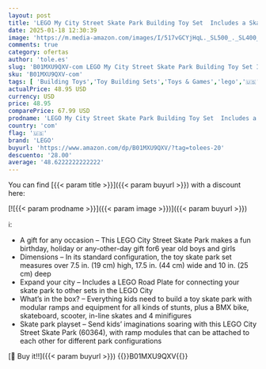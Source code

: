```yaml
---
layout: post
title: 'LEGO My City Street Skate Park Building Toy Set  Includes a Skateboard  BMX Bike  Scooter and in-line Skates  Plus 4 Minifigures for Pretend Play  Fun Gift for Kids and Skating Fans  60364'
date: 2025-01-18 12:30:39
image: 'https://m.media-amazon.com/images/I/517vGCYjHqL._SL500_._SL400_.jpg'
comments: true
category: ofertas
author: 'tole.es'
slug: 'B01MXU9QXV-com LEGO My City Street Skate Park Building Toy Set Includes...'
sku: 'B01MXU9QXV-com'
tags: [ 'Building Toys','Toy Building Sets','Toys & Games','lego','🇺🇸', ]
actualPrice: 48.95 USD
currency: USD
price: 48.95
comparePrice: 67.99 USD
prodname: 'LEGO My City Street Skate Park Building Toy Set  Includes a Skateboard  BMX Bike  Scooter and in-line Skates  Plus 4 Minifigures for Pretend Play  Fun Gift for Kids and Skating Fans  60364'
country: 'com'
flag: '🇺🇸'
brand: 'LEGO'
buyurl: 'https://www.amazon.com/dp/B01MXU9QXV/?tag=tolees-20'
descuento: '28.00'
average: '48.6222222222222'
---
```


You can find [{{< param title >}}]({{< param buyurl >}}) with a discount here:

[![{{< param prodname >}}]({{< param image >}})]({{< param buyurl >}})

ℹ️:

- A gift for any occasion – This LEGO City Street Skate Park makes a fun birthday, holiday or any-other-day gift for6 year old boys and girls
- Dimensions – In its standard configuration, the toy skate park set measures over 7.5 in. (19 cm) high, 17.5 in. (44 cm) wide and 10 in. (25 cm) deep
- Expand your city – Includes a LEGO Road Plate for connecting your skate park to other sets in the LEGO City
- What’s in the box? – Everything kids need to build a toy skate park with modular ramps and equipment for all kinds of stunts, plus a BMX bike, skateboard, scooter, in-line skates and 4 minifigures
- Skate park playset – Send kids’ imaginations soaring with this LEGO City Street Skate Park (60364), with ramp modules that can be attached to each other for different park configurations

[🛒 Buy it!!]({{< param buyurl >}})
{{<world>}}B01MXU9QXV{{</world>}}
